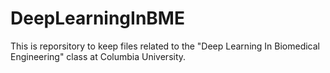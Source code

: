 # DeepLearningInBME
This is reporsitory to keep files related to the "Deep Learning In Biomedical Engineering" class at Columbia University.
